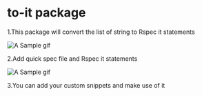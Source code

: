 # to-it package

1.This package will convert the list of string to Rspec it statements

![A Sample gif](https://media.giphy.com/media/LOhbCpRocZhTM0R6fY/giphy.gif)

2.Add quick spec file and Rspec it statements

![A Sample gif](https://media.giphy.com/media/ekAYJHMkNMmJQk3QNL/giphy.gif)

3.You can add your custom snippets and make use of it

